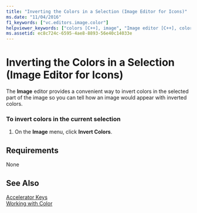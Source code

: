 ```yaml
---
title: "Inverting the Colors in a Selection (Image Editor for Icons)"
ms.date: "11/04/2016"
f1_keywords: ["vc.editors.image.color"]
helpviewer_keywords: ["colors [C++], image", "Image editor [C++], color inversion", "images [C++], colors", "colors [C++], inverting"]
ms.assetid: ec8c724c-6595-4ae8-8893-56e40c14033e
---
```

# Inverting the Colors in a Selection (Image Editor for Icons)

The **Image** editor provides a convenient way to invert colors in the selected part of the image so you can tell how an image would appear with inverted colors.

### To invert colors in the current selection

1. On the **Image** menu, click **Invert Colors**.

## Requirements

None

## See Also

[Accelerator Keys](../windows/accelerator-keys-image-editor-for-icons.md)<br/>
[Working with Color](../windows/working-with-color-image-editor-for-icons.md)